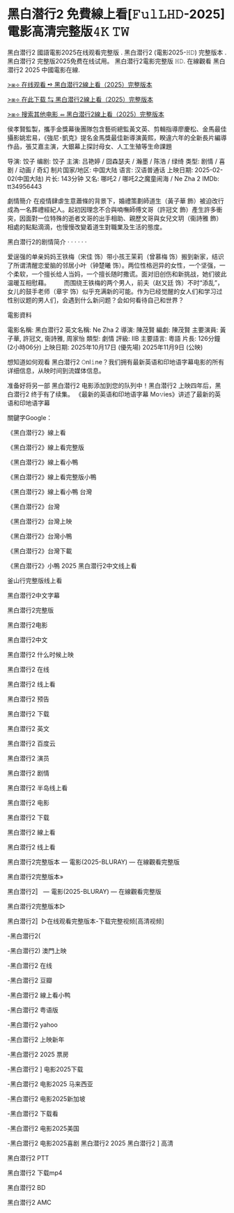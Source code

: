 # 黑白潜行2 免費線上看[𝙵𝚞𝚕𝙻𝙷𝙳-2025] 電影高清完整版𝟺𝙺 𝚃𝚆

黑白潜行2 國語電影2025在线观看完整版 . 黑白潜行2 (電影2025-𝙷𝙳) 完整版本 . 黑白潜行2 完整版2025免费在线试用。 黑白潜行2電影完整版 𝙷𝙳. 在線觀看 黑白潜行2 2025 中國電影在線.

[>⧆⟢ 在线观看 ➺ 黑白潜行2線上看（2025）完整版本](https://sixonemovies.com/zh/movie/1417800/黑白潜行2.git)

[>⧆⟢ 在此下载 ⇆ 黑白潜行2線上看（2025）完整版本](https://sixonemovies.com/zh/movie/1417800/黑白潜行2.git)

[>⧆⟢ 搜索其他电影 ⇴ 黑白潜行2線上看（2025）完整版本](https://sixonemovies.com/zh/movie/1417800/黑白潜行2.git)

侯孝賢監製，攜手金獎幕後團隊包含藝術總監黃文英、剪輯指導廖慶松、金馬最佳攝影姚宏易，《強尼･凱克》提名金馬獎最佳新導演黃熙，睽違六年的全新長片編導作品，張艾嘉主演，大銀幕上探討母女、人工生殖等生命課題

导演: 饺子 编剧: 饺子 主演: 吕艳婷 / 囧森瑟夫 / 瀚墨 / 陈浩 / 绿绮 类型: 剧情 / 喜剧 / 动画 / 奇幻 制片国家/地区: 中国大陆 语言: 汉语普通话 上映日期: 2025-02-02(中国大陆) 片长: 143分钟 又名: 哪吒2 / 哪吒2之魔童闹海 / Ne Zha 2 IMDb: tt34956443

劇情簡介 在疫情肆虐生意蕭條的背景下，婚禮策劃師道生（黃子華 飾）被迫改行成為一名葬禮經紀人。起初因理念不合與喃嘸師傅文哥（許冠文 飾）產生許多衝突，因面對一位特殊的逝者文哥的出手相助、親歷文哥與女兒文玥（衞詩雅 飾）相處的點點滴滴，也慢慢改變着道生對職業及生活的態度。

黑白潜行2的剧情简介 · · · · · ·

爱逞强的单亲妈妈王铁梅（宋佳 饰）带小孩王茉莉（曾慕梅 饰）搬到新家，结识了所谓清醒恋爱脑的邻居小叶（钟楚曦 饰）。两位性格迥异的女性，一个坚强，一个柔软，一个擅长给人当妈，一个擅长随时撒谎。面对旧创伤和新挑战，她们彼此温暖互相慰藉。 　　而围绕王铁梅的两个男人，前夫（赵又廷 饰）不时“添乱”，女儿的鼓手老师（章宇 饰）似乎充满新的可能。作为已经觉醒的女人们和学习过性别议题的男人们，会遇到什么新问题？会如何看待自己和世界？

電影資料

電影名稱: 黑白潜行2 英文名稱: Ne Zha 2 導演: 陳茂賢 編劇: 陳茂賢 主要演員: 黃子華, 許冠文, 衞詩雅, 周家怡 類型: 劇情 評級: IIB 主要語言: 粵語 片長: 126分鐘 (2小時06分) 上映日期: 2025年10月17日 (優先場) 2025年11月9日 (公映)

想知道如何观看 黑白潜行2 𝙾nl𝚒ne？我们拥有最新英语和印地语字幕电影的所有详细信息，从映时间到流媒体信息。

准备好将另一部 黑白潜行2 电影添加到您的队列中！黑白潜行2 上映四年后，黑白潜行2 终于有了续集。 《最新的英语和印地语字幕 Mo𝚟ies》讲述了最新的英语和印地语字幕

關鍵字Google：

《黑白潜行2》線上看

《黑白潜行2》線上看完整版

《黑白潜行2》線上看小鴨

《黑白潜行2》線上看完整版小鴨

《黑白潜行2》線上看小鴨 台灣

《黑白潜行2》台灣

《黑白潜行2》台灣上映

《黑白潜行2》台灣小鴨

《黑白潜行2》台灣下載

《黑白潜行2》小鴨 2025
黑白潜行2中文线上看

釜山行完整版线上看

黑白潜行2中文字幕

黑白潜行2完整版

黑白潜行2电影

黑白潜行2中文

黑白潜行2 什么时候上映

黑白潜行2 在线

黑白潜行2 线上看

黑白潜行2 预告

黑白潜行2 下载

黑白潜行2 英文

黑白潜行2 百度云

黑白潜行2 演员

黑白潜行2 剧情

黑白潜行2 半岛线上看

黑白潜行2 电影

黑白潜行2 下载

黑白潜行2 線上看

黑白潜行2 线上看

黑白潜行2完整版本 — 電影(2025-BLURAY) — 在線觀看完整版

黑白潜行2完整版本»

黑白潜行2〛 — 電影(2025-BLURAY) — 在線觀看完整版

黑白潜行2完整版本▷

黑白潜行2〛▷在线观看完整版本-下载完整视频[高清视频]

-黑白潜行2(

-黑白潜行2) 澳門上映

-黑白潜行2 在线

-黑白潜行2 豆瓣

-黑白潜行2 線上看小鸭

-黑白潜行2 粤语版

-黑白潜行2 yahoo

-黑白潜行2 上映新年

-黑白潜行2 2025 票房

-黑白潜行2 ] 电影2025下载

-黑白潜行2 电影2025 马来西亚

-黑白潜行2 电影2025新加坡

-黑白潜行2 下载看

-黑白潜行2 电影2025美国

-黑白潜行2 电影2025喜剧 黑白潜行2 2025
黑白潜行2 ] 高清

黑白潜行2 PTT

黑白潜行2 下载mp4

黑白潜行2 BD

黑白潜行2 AMC
